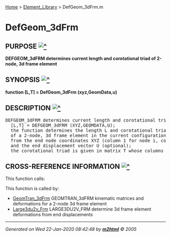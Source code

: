 <!DOCTYPE HTML PUBLIC "-//W3C//DTD HTML 4.01 Transitional//EN"
                "http://www.w3.org/TR/REC-html40/loose.dtd">
<html>

<body>
<a name="_top"></a>
<div><a href="../FEDEASLab/">Home</a> &gt;  <a href="FEDEASLab/">Element_Library</a> &gt; DefGeom_3dFrm.m</div>


<h1>DefGeom_3dFrm
</h1>

<h2><a name="_name"></a>PURPOSE <a href="#_top"><img alt="^" border="0" src="../up.png"></a></h2>
<div class="box"><strong>DEFGEOM_3dFRM determines current length and corotational triad of 2-node, 3d frame element</strong></div>

<h2><a name="_synopsis"></a>SYNOPSIS <a href="#_top"><img alt="^" border="0" src="../up.png"></a></h2>
<div class="box"><strong>function [L,T] = DefGeom_3dFrm (xyz,GeomData,u) </strong></div>

<h2><a name="_description"></a>DESCRIPTION <a href="#_top"><img alt="^" border="0" src="../up.png"></a></h2>
<div class="fragment"><pre class="comment">DEFGEOM_3dFRM determines current length and corotational triad of 2-node, 3d frame element
  [L,T] = DEFGEOM_3dFRM (XYZ,GEOMDATA,U);
  the function determines the length L and corotational triad T
  of a 2-node, 3d frame element in the current configuration
  from the end node coordinates XYZ (column 1 for node i, column 2 for node j)
  and the end displacement vector U (optional);
  the corotational triad is given in matrix T whose columns correspond to axes x,y,z resp.</pre></div>

<!-- crossreference -->
<h2><a name="_cross"></a>CROSS-REFERENCE INFORMATION <a href="#_top"><img alt="^" border="0" src="../up.png"></a></h2>
This function calls:
<ul style="list-style-image:url(../matlabicon.gif)">
</ul>
This function is called by:
<ul style="list-style-image:url(../matlabicon.gif)">
<li><a href="GeomTran_3dFrm/" class="code" title="function [ag,bg,ab,v,Dv,DDv] = GeomTran_3dFrm (option,xyz,GeomData,u,Du,DDu)">GeomTran_3dFrm</a>	GEOMTRAN_3dFRM kinematic matrices and deformations for a 2-node 3d frame element</li><li><a href="Large3du2v_Frm/" class="code" title="function [v,vthetaI,vthetaJ] = Large3du2v_Frm (xyz,GeomData,u)">Large3du2v_Frm</a>	LARGE3DU2V_FRM determine 3d frame element deformations from end displacements</li></ul>
<!-- crossreference -->




<hr><address>Generated on Wed 22-Jan-2020 08:42:48 by <strong><a href="http://www.artefact.tk/software/matlab/m2html/" title="Matlab Documentation in HTML">m2html</a></strong> &copy; 2005</address>
</body>
</html>